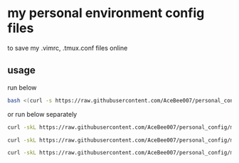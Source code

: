 # my personal environment config files
to save my .vimrc, .tmux.conf files online

## usage

run below

```bash
bash <(curl -s https://raw.githubusercontent.com/AceBee007/personal_config/master/setup.sh)
```

or run below separately

```bash
curl -skL https://raw.githubusercontent.com/AceBee007/personal_config/master/.tmux.conf > ~/.tmux.conf

curl -skL https://raw.githubusercontent.com/AceBee007/personal_config/master/.vimrc > ~/.vimrc

curl -skL https://raw.githubusercontent.com/AceBee007/personal_config/master/.bash_aliases > ~/.bash_aliases
```
